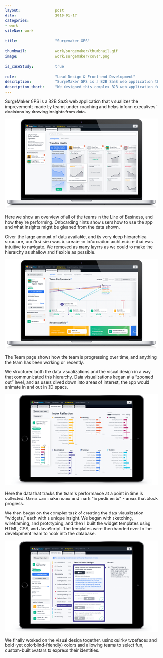 ```yaml
---
layout:                post
date:                  2015-01-17
categories:    
- work
siteNav: work

title:                 "Surgemaker GPS"

thumbnail:             work/surgemaker/thumbnail.gif
image:                 work/surgemaker/cover.png

is_caseStudy:          true

role:                  "Lead Design & Front-end Development"
description:           "SurgeMaker GPS is a B2B SaaS web application that visualizes the improvements made by teams under coaching and helps inform executives' decisions by drawing insights from data."
description_short:     "We designed this complex B2B web application for just $50,000."
---
```


SurgeMaker GPS is a B2B SaaS web application that visualizes the improvements made by teams under coaching and helps inform executives' decisions by drawing insights from data.

![Division Page][division]
<figcaption>Here we show an overview of all of the teams in the Line of Business, and how they're performing. Onboarding hints show users how to use the app and what insights might be gleaned from the data shown.</figcaption>

Given the large amount of data available, and its very deep hierarchical structure, our first step was to create an information architecture that was intuitive to navigate. We removed as many layers as we could to make the hierarchy as shallow and flexible as possible. 

![Team Page][team]
<figcaption>The Team page shows how the team is progressing over time, and anything the team has been working on recently.</figcaption>

We structured both the data visualizations and the visual design in a way that communicated this hierarchy. Data visualizations began at a “zoomed out” level, and as users dived down into areas of interest, the app would animate in and out in 3D space.

![iPad][ipad-1]
<figcaption>Here the data that tracks the team's performance at a point in time is collected. Users can make notes and mark "impediments" - areas that block progress.</figcaption>

We then began on the complex task of creating the data visualization “widgets,” each with a unique insight. We began with sketching, wireframing, and prototyping, and then I built the widget templates using HTML, CSS, and JavaScript. The templates were then handed over to the development team to hook into the database.

![iPad][ipad-2]

We finally worked on the visual design together, using quirky typefaces and bold (yet colorblind-friendly) colors and allowing teams to select fun, custom-built avatars to express their identities.

[division]: /assets/images/work/surgemaker/division.png
[team]: /assets/images/work/surgemaker/team.gif
[ipad-1]: /assets/images/work/surgemaker/ipad-1.png
[ipad-2]: /assets/images/work/surgemaker/ipad-2.png